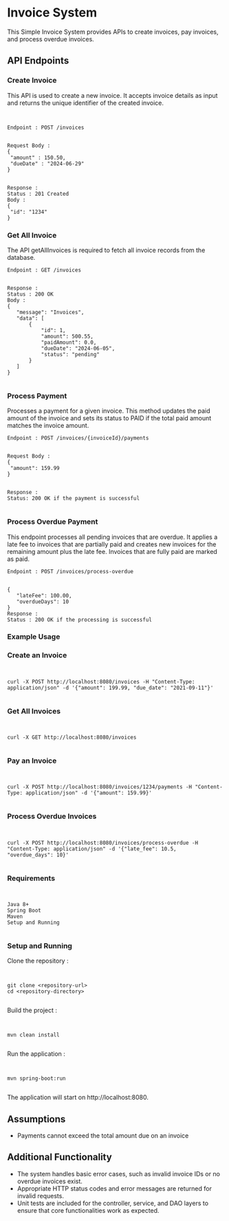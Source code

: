 # Invoice System


This Simple Invoice System provides APIs to create invoices, pay invoices, and process overdue invoices.


## API Endpoints


### Create Invoice
This API is used to create a new invoice. It accepts invoice details as input and returns the unique identifier of the created invoice.
```http


Endpoint : POST /invoices


Request Body :
{
 "amount" : 150.50,
 "dueDate" : "2024-06-29"
}


Response :
Status : 201 Created
Body :
{
 "id": "1234"
}
```


### Get All Invoice
The API getAllInvoices is required to fetch all invoice records from the database.
```http
Endpoint : GET /invoices


Response :
Status : 200 OK
Body :
{
   "message": "Invoices",
   "data": [
       {
           "id": 1,
           "amount": 500.55,
           "paidAmount": 0.0,
           "dueDate": "2024-06-05",
           "status": "pending"
       }
   ]
}


```
### Process Payment
Processes a payment for a given invoice. This method updates the paid amount of the invoice and sets its status to PAID if the total paid amount matches the invoice amount.
```http
Endpoint : POST /invoices/{invoiceId}/payments


Request Body :
{
 "amount": 159.99
}


Response :
Status: 200 OK if the payment is successful


```


### Process Overdue Payment
This endpoint processes all pending invoices that are overdue. It applies a late fee to invoices that are partially paid and creates new invoices for the remaining amount plus the late fee. Invoices that are fully paid are marked as paid.
```http
Endpoint : POST /invoices/process-overdue


{
   "lateFee": 100.00,
   "overdueDays": 10
}
Response :
Status : 200 OK if the processing is successful
```
### Example Usage
### Create an Invoice
```http


curl -X POST http://localhost:8080/invoices -H "Content-Type: application/json" -d '{"amount": 199.99, "due_date": "2021-09-11"}'


```
### Get All Invoices
```http


curl -X GET http://localhost:8080/invoices


```
### Pay an Invoice
```http


curl -X POST http://localhost:8080/invoices/1234/payments -H "Content-Type: application/json" -d '{"amount": 159.99}'


```
### Process Overdue Invoices
```http


curl -X POST http://localhost:8080/invoices/process-overdue -H "Content-Type: application/json" -d '{"late_fee": 10.5, "overdue_days": 10}'


```
### Requirements
```http


Java 8+
Spring Boot
Maven
Setup and Running


```
### Setup and Running
Clone the repository :
```http


git clone <repository-url>
cd <repository-directory>


```
Build the project :
```http


mvn clean install


```
Run the application :
```http


mvn spring-boot:run


```


The application will start on http://localhost:8080.


## Assumptions
* Payments cannot exceed the total amount due on an invoice


## Additional Functionality
* The system handles basic error cases, such as invalid invoice IDs or no overdue invoices exist.
* Appropriate HTTP status codes and error messages are returned for invalid requests.
* Unit tests are included for the controller, service, and DAO layers to ensure that core functionalities work as expected.